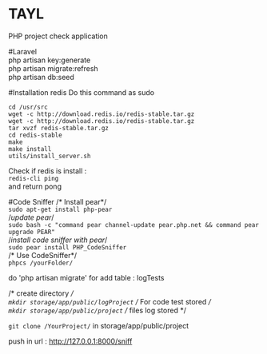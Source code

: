 # TAYL
PHP project check application

#Laravel <br>
php artisan key:generate<br>
php artisan migrate:refresh<br>
php artisan db:seed<br>

#Installation redis
Do this command as sudo

`cd /usr/src` <br>
`wget -c http://download.redis.io/redis-stable.tar.gz` <br>
`wget -c http://download.redis.io/redis-stable.tar.gz` <br>
`tar xvzf redis-stable.tar.gz` <br>
`cd redis-stable` <br>
`make` <br>
`make install` <br>
`utils/install_server.sh` <br>

Check if redis is install :  <br>
`redis-cli ping`   <br>
and return pong

#Code Sniffer
/* Install pear*/<br>
`sudo apt-get install php-pear`<br>
/*update pear*/<br>
`sudo bash -c "command pear channel-update pear.php.net && command pear upgrade PEAR"`<br>
/*install code sniffer with pear*/<br>
`sudo pear install PHP_CodeSniffer`<br>
/* Use CodeSniffer*/<br>
`phpcs /yourFolder/`<br>

do 'php artisan migrate' for add table : logTests <br>

/* create directory */ <br>
`mkdir storage/app/public/logProject`  /*  For code test stored */ <br>
`mkdir storage/app/public/project`    /*  files log stored */  <br>

`git clone /YourProject/` in  storage/app/public/project <br>

push in url : http://127.0.0.1:8000/sniff






